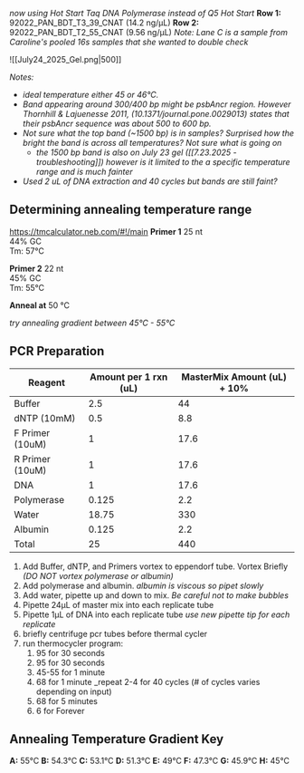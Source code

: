 *now using Hot Start Taq DNA Polymerase instead of Q5 Hot Start*
**Row 1:** 92022_PAN_BDT_T3_39_CNAT (14.2 ng/μL)
**Row 2:** 92022_PAN_BDT_T2_55_CNAT (9.56 ng/μL)
*Note: Lane C is a sample from Caroline's pooled 16s samples that she wanted to double check* 

![[July24_2025_Gel.png|500]]

*Notes:*
- *ideal temperature either 45 or 46°C.* 
- *Band appearing around 300/400 bp might be psbAncr region. However Thornhill & Lajuenesse 2011, (10.1371/journal.pone.0029013) states that their psbAncr sequence was about 500 to 600 bp.*
- *Not sure what the top band (~1500 bp) is in samples? Surprised how the bright the band is across all temperatures? Not sure what is going on* 
	- *the 1500 bp band is also on July 23 gel ([[7.23.2025 - troubleshooting]]) however is it limited to the a specific temperature range and is much fainter*
- *Used 2 uL of DNA extraction and 40 cycles but bands are still faint?*
## Determining annealing temperature range
https://tmcalculator.neb.com/#!/main 
**Primer 1**
25 nt  
44% GC  
Tm: 57°C

**Primer 2**
22 nt  
45% GC  
Tm: 55°C

**Anneal at** 50 °C

*try annealing gradient between 45°C - 55°C*
## PCR Preparation 

| Reagent         | Amount per 1 rxn (uL) | MasterMix Amount (uL) + 10% |
| --------------- | --------------------- | --------------------------- |
| Buffer          | 2.5                   | 44                          |
| dNTP (10mM)     | 0.5                   | 8.8                         |
| F Primer (10uM) | 1                     | 17.6                        |
| R Primer (10uM) | 1                     | 17.6                        |
| DNA             | 1                     | 17.6                        |
| Polymerase      | 0.125                 | 2.2                         |
| Water           | 18.75                 | 330                         |
| Albumin         | 0.125                 | 2.2                         |
| Total           | 25                    | 440                         |
1. Add Buffer, dNTP, and Primers vortex to eppendorf tube. Vortex Briefly 
*(DO NOT vortex polymerase or albumin)*
2. Add polymerase and albumin. 
*albumin is viscous so pipet slowly*
3. Add water, pipette up and down to mix.
*Be careful not to make bubbles*
4. Pipette 24µL of master mix into each replicate tube
5. Pipette 1µL of DNA into each replicate tube
*use new pipette tip for each replicate*
6. briefly centrifuge pcr tubes before thermal cycler
7. run thermocycler program:
    1. 95 for 30 seconds
    2. 95 for 30 seconds
    3. 45-55 for 1 minute
    4. 68 for 1 minute _repeat 2-4 for 40 cycles (# of cycles varies depending on input)
    5. 68 for 5 minutes
    6. 6 for Forever

## Annealing Temperature Gradient Key 
**A:** 55°C
**B:** 54.3°C
**C:** 53.1°C
**D:** 51.3°C
**E:** 49°C
**F:** 47.3°C
**G:** 45.9°C
**H:** 45°C

